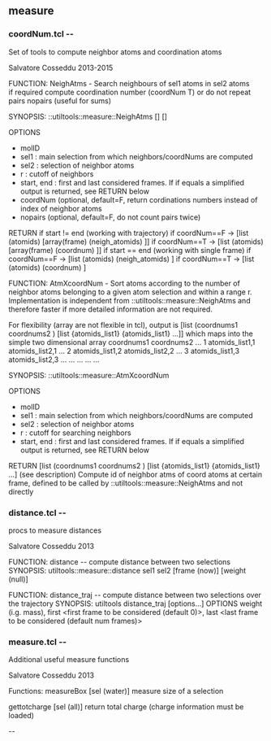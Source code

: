 


## measure ##
### coordNum.tcl --

  Set of tools to compute neighbor atoms and coordination atoms 

 Salvatore Cosseddu 2013-2015

 FUNCTION:
   NeighAtms -
   Search neighbours of sel1 atoms in sel2 atoms  
   if required compute coordination number (coordNum T)
   or do not repeat pairs nopairs (useful for sums)

 SYNOPSIS:
   ::utiltools::measure::NeighAtms <molID> <sel1> <sel2> <r> <start> <end> \[<coordNum F>\] \[<nopairs F>\]

 OPTIONS
  * molID	 
  * sel1 : main selection from which neighbors/coordNums are computed
  * sel2 : selection of neighbor atoms
  * r : cutoff of neighbors
  * start, end : first and last considered frames. If if equals a simplified output is returned, see RETURN below
  * coordNum (optional, default=F, return cordinations numbers instead of index of neighbor atoms
  * nopairs (optional, default=F, do not count pairs twice)
 

RETURN
  if start != end (working with trajectory)
             if coordNum==F -> \[list  (atomids) \[array(frame) (neigh\_atomids) \]\]
             if coordNum==T -> \[list  (atomids) \[array(frame) (coordnum) \]\]
         if start == end (working with single frame)
             if coordNum==F -> \[list  (atomids) (neigh\_atomids) \]
             if coordNum==T -> \[list  (atomids) (coordnum) \]

 FUNCTION:
   AtmXcoordNum -
   Sort atoms according to the number of neighbor atoms belonging to a given atom selection and within a range r.
   Implementation is independent from ::utiltools::measure::NeighAtms and therefore faster if
   more detailed information are not required.
 
   For flexibility (array are not flexible in tcl),
   output is \[list (coordnums1 coordnums2 ) \[list \{atomids_list1\} \{atomids_list1\} ...\]\]
   which maps into the simple two dimensional array
        coordnums1         coordnums2         ...
   1  atomids_list1,1   atomids_list2,1       ...
   2  atomids_list1,2   atomids_list2,2	 ...
   3  atomids_list1,3   atomids_list2,3       ...
   ...   ...                 ...              ...

 SYNOPSIS:
   ::utiltools::measure::AtmXcoordNum <molID> <sel1> <sel2> <r> <start> <end> 

 OPTIONS
  * molID	 
  * sel1 : main selection from which neighbors/coordNums are computed
  * sel2 : selection of neighbor atoms
  * r : cutoff for searching neighbors
  * start, end : first and last considered frames. If if equals a simplified output is returned, see RETURN below
 

RETURN
  \[list (coordnums1 coordnums2 ) [list {atomids_list1} {atomids_list1} ...] (see description)
 Compute id of neighbor atms of coord atoms at certain frame,
 defined to be called by ::utiltools::measure::NeighAtms and not directly 
### distance.tcl --

  procs to measure distances 

 Salvatore Cosseddu 2013

 FUNCTION:
    distance -- compute distance between two selections
 SYNOPSIS:
    utiltools::measure::distance <molID> sel1 sel2 \[frame (now)\] \[weight (null)\] 
 
 FUNCTION:
    distance_traj -- compute distance between two selections over the trajectory
 SYNOPSIS:
    utiltools distance_traj <molID>  <selection1> <selection1> \[options...\] 
 OPTIONS
    weight <value> (i.g. mass), first <first frame to be considered (default 0)>, last <last frame to be considered (default num frames)> 


### measure.tcl --

  Additional useful measure functions

 Salvatore Cosseddu 2013

 Functions:
  measureBox <molID> [sel (water)]
      measure size of a selection

  gettotcharge <molID> [sel (all)]
      return total charge (charge information must be loaded) 
 
 -- 
